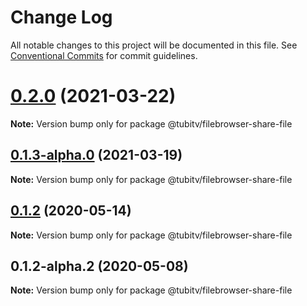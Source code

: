 # Change Log

All notable changes to this project will be documented in this file.
See [Conventional Commits](https://conventionalcommits.org) for commit guidelines.

# [0.2.0](https://github.com/Tubitv/jupyterlab-extensions/compare/@tubitv/filebrowser-share-file@0.1.3-alpha.0...@tubitv/filebrowser-share-file@0.2.0) (2021-03-22)

**Note:** Version bump only for package @tubitv/filebrowser-share-file





## [0.1.3-alpha.0](https://github.com/Tubitv/jupyterlab-extensions/compare/@tubitv/filebrowser-share-file@0.1.2...@tubitv/filebrowser-share-file@0.1.3-alpha.0) (2021-03-19)

**Note:** Version bump only for package @tubitv/filebrowser-share-file





## [0.1.2](https://github.com/Tubitv/jupyterlab-extensions/compare/@tubitv/filebrowser-share-file@0.1.2-alpha.2...@tubitv/filebrowser-share-file@0.1.2) (2020-05-14)

**Note:** Version bump only for package @tubitv/filebrowser-share-file





## 0.1.2-alpha.2 (2020-05-08)

**Note:** Version bump only for package @tubitv/filebrowser-share-file
